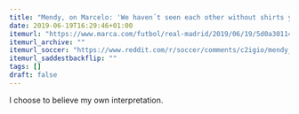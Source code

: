 ```yaml
---
title: "Mendy, on Marcelo: 'We haven´t seen each other without shirts yet'"
date: 2019-06-19T16:29:46+01:00
itemurl: "https://www.marca.com/futbol/real-madrid/2019/06/19/5d0a301146163f07698b45f5.html"
itemurl_archive: ""
itemurl_soccer: "https://www.reddit.com/r/soccer/comments/c2igio/mendy_on_marcelo_we_havent_seen_each_other/"
itemurl_saddestbackflip: ""
tags: []
draft: false
---
```

I choose to believe my own interpretation.
